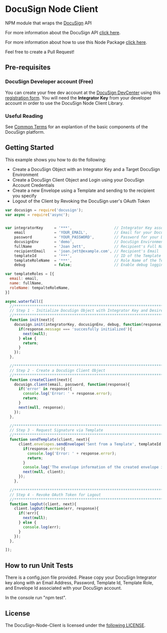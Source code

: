 DocuSign Node Client
===========

NPM module that wraps the <a href="https://www.docusign.com">DocuSign</a> API

For more information about the DocuSign API <a href="https://www.docusign.com/developer-center">click here</a>.

For more information about how to use this Node Package <a href="https://github.com/docusign/DocuSign-Node-Client/wiki">click here</a>.

Feel free to create a Pull Request!

Pre-requisites
----------

### DocuSign Developer account (Free)

You can create your free dev account at the [DocuSign DevCenter](https://www.docusign.com/developer-center) using this [registration form](https://www.docusign.com/developer-center/get-started). You will need the **Integrator Key** from your developer account in order to use the DocuSign Node Client Library.

### Useful Reading

See [Common Terms](https://www.docusign.com/developer-center/explore/common-terms) for an explantion of the basic components of the DocuSign platform.

Getting Started
----------

This example shows you how to do the following:
- Create a DocuSign Object with an Integrator Key and a Target DocuSign Environment
- Create a DocuSign Client Object and Login using your DocuSign Account Credentials
- Create a new Envelope using a Template and sending to the recipient you specify
- Logout of the Client by Revoking the DocuSign user's OAuth Token

```javascript
var docusign = require('docusign');
var async = require('async');


var integratorKey     = '***',                   // Integrator Key associated with your DocuSign Integration
    email             = 'YOUR_EMAIL',            // Email for your DocuSign Account
    password          = 'YOUR_PASSWORD',         // Password for your DocuSign Account
    docusignEnv       = 'demo',                  // DocuSign Environment generally demo for testing purposes
    fullName          = 'Joan Jett',             // Recipient's Full Name
    recipientEmail    = 'joan.jett@example.com', // Recipient's Email
    templateId        = '***',                   // ID of the Template you want to create the Envelope with
    templateRoleName  = '***',                   // Role Name of the Template
    debug             = false;                   // Enable debug logging

var templateRoles = [{
  email: email,
  name: fullName,
  roleName: tempalteRoleName,
}]

async.waterfall([
  //**********************************************************************************
  // Step 1 - Initialize DocuSign Object with Integrator Key and Desired Environment
  //**********************************************************************************
  function init(next){
    docusign.init(integratorKey, docusignEnv, debug, function(response){
      if(response.message === 'succesfully initialized'){
        next(null);
      } else {
        return;
      }
    });
  },

  //**********************************************************************************
  // Step 2 - Create a DocuSign Client Object
  //**********************************************************************************
  function createClient(next){
    docusign.client(email, password, function(response){
      if('error' in response){
        console.log('Error: ' + response.error);
        return;
      }
      next(null, response);
    });
  },

  //**********************************************************************************
  // Step 3 - Request Signature via Template
  //**********************************************************************************
  function sendTemplate(client, next){
      client.envelopes.sendEnvelope('Sent from a Template', templateId, templateRoles, function(err, response){
        if(response.error){
          console.log('Error: ' + response.error);
          return;
        }
        console.log('The envelope information of the created envelope is: \n' + JSON.stringify(response));
        next(null, client);
      });
    },

  //**********************************************************************************
  // Step 4 - Revoke OAuth Token for Logout
  //**********************************************************************************
  function logOut(client, next){
    client.logOut(function(err, response){
      if(!err){
        next(null);
      } else {
        console.log(err);
      }
    });
  },

]);
```

How to run Unit Tests
-----------

There is a config.json file provided. Please copy your DocuSign Integrator key along with an Email Address, Password, Template Id, Template Role, and Envelope Id associated with your DocuSign account.

In the console run "npm test".


License
----------

The DocuSign-Node-Client is licensed under the [following LICENSE](LICENSE).
